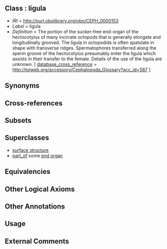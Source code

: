 
## Class : ligula

 * *IRI* = http://purl.obolibrary.org/obo/CEPH_0000153
 * *Label* = ligula
 * *Definition* = The portion of the sucker-free end-organ of the hectocotylus of many incirrate octopods that is generally elongate and longitudinally grooved. The ligula in octopodids is often spatulate in shape with transverse ridges. Spermatophores transferred along the sperm groove of the hectocotylus presumably enter the ligula which assists in their transfer to the female. Details of the use of the ligula are unknown. [ [database_cross_reference](../../ef/oboInOwl#hasDbXref.md) = http://tolweb.org/accessory/Cephalopoda_Glossary?acc_id=587 ]

## Synonyms


## Cross-references


## Subsets


## Superclasses

 * [surface structure](../../UBERON/02/UBERON_0003102.md)
 * [part_of](../../BFO/50/BFO_0000050.md) some [end organ](../../CEPH/98/CEPH_0000098.md)

## Equivalencies


## Other Logical Axioms


## Other Annotations


## Usage


## External Comments

